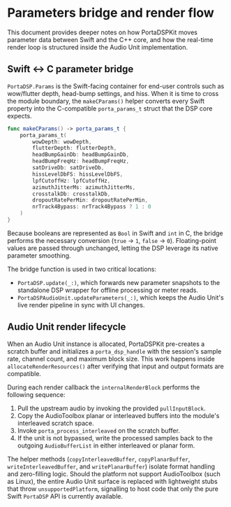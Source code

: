 # Parameters bridge and render flow

This document provides deeper notes on how PortaDSPKit moves parameter data between Swift and the C++ core, and how the real-time render loop is structured inside the Audio Unit implementation.

## Swift ↔︎ C parameter bridge

`PortaDSP.Params` is the Swift-facing container for end-user controls such as wow/flutter depth, head-bump settings, and hiss. When it is time to cross the module boundary, the `makeCParams()` helper converts every Swift property into the C-compatible `porta_params_t` struct that the DSP core expects.

```swift
func makeCParams() -> porta_params_t {
    porta_params_t(
        wowDepth: wowDepth,
        flutterDepth: flutterDepth,
        headBumpGainDb: headBumpGainDb,
        headBumpFreqHz: headBumpFreqHz,
        satDriveDb: satDriveDb,
        hissLevelDbFS: hissLevelDbFS,
        lpfCutoffHz: lpfCutoffHz,
        azimuthJitterMs: azimuthJitterMs,
        crosstalkDb: crosstalkDb,
        dropoutRatePerMin: dropoutRatePerMin,
        nrTrack4Bypass: nrTrack4Bypass ? 1 : 0
    )
}
```

Because booleans are represented as `Bool` in Swift and `int` in C, the bridge performs the necessary conversion (`true` → `1`, `false` → `0`). Floating-point values are passed through unchanged, letting the DSP leverage its native parameter smoothing.

The bridge function is used in two critical locations:

- `PortaDSP.update(_:)`, which forwards new parameter snapshots to the standalone DSP wrapper for offline processing or meter reads.
- `PortaDSPAudioUnit.updateParameters(_:)`, which keeps the Audio Unit's live render pipeline in sync with UI changes.

## Audio Unit render lifecycle

When an Audio Unit instance is allocated, PortaDSPKit pre-creates a scratch buffer and initializes a `porta_dsp_handle` with the session's sample rate, channel count, and maximum block size. This work happens inside `allocateRenderResources()` after verifying that input and output formats are compatible.

During each render callback the `internalRenderBlock` performs the following sequence:

1. Pull the upstream audio by invoking the provided `pullInputBlock`.
2. Copy the AudioToolbox planar or interleaved buffers into the module's interleaved scratch space.
3. Invoke `porta_process_interleaved` on the scratch buffer.
4. If the unit is not bypassed, write the processed samples back to the outgoing `AudioBufferList` in either interleaved or planar form.

The helper methods (`copyInterleavedBuffer`, `copyPlanarBuffer`, `writeInterleavedBuffer`, and `writePlanarBuffer`) isolate format handling and zero-filling logic. Should the platform not support AudioToolbox (such as Linux), the entire Audio Unit surface is replaced with lightweight stubs that throw `unsupportedPlatform`, signalling to host code that only the pure Swift `PortaDSP` API is currently available.
